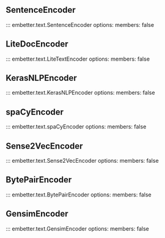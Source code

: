 ## SentenceEncoder

::: embetter.text.SentenceEncoder
    options:
        members: false

## LiteDocEncoder

::: embetter.text.LiteTextEncoder
    options:
        members: false

## KerasNLPEncoder

::: embetter.text.KerasNLPEncoder
    options:
        members: false

## spaCyEncoder

::: embetter.text.spaCyEncoder
    options:
        members: false

## Sense2VecEncoder

::: embetter.text.Sense2VecEncoder
    options:
        members: false

## BytePairEncoder

::: embetter.text.BytePairEncoder
    options:
        members: false


## GensimEncoder

::: embetter.text.GensimEncoder
    options:
        members: false

